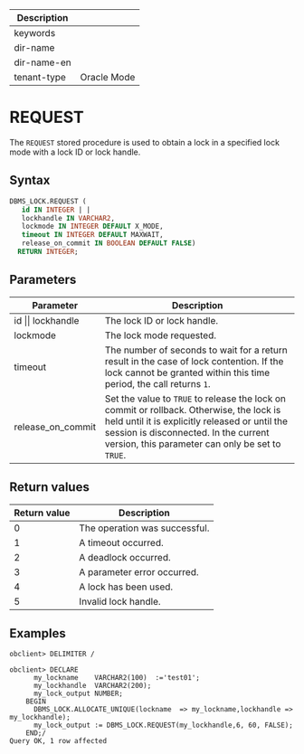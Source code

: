 | Description   |                 |
|---------------|-----------------|
| keywords      |                 |
| dir-name      |                 |
| dir-name-en   |                 |
| tenant-type   | Oracle Mode     |

# REQUEST

The `REQUEST` stored procedure is used to obtain a lock in a specified lock mode with a lock ID or lock handle. 

## Syntax

```sql
DBMS_LOCK.REQUEST (
   id IN INTEGER | |
   lockhandle IN VARCHAR2,
   lockmode IN INTEGER DEFAULT X_MODE,
   timeout IN INTEGER DEFAULT MAXWAIT,
   release_on_commit IN BOOLEAN DEFAULT FALSE)
  RETURN INTEGER;
```

## Parameters

| Parameter | Description |
| --- | --- |
| id \|\| lockhandle | The lock ID or lock handle.  |
| lockmode | The lock mode requested.  |
| timeout | The number of seconds to wait for a return result in the case of lock contention. If the lock cannot be granted within this time period, the call returns `1`.  |
| release_on_commit | Set the value to `TRUE` to release the lock on commit or rollback. Otherwise, the lock is held until it is explicitly released or until the session is disconnected. In the current version, this parameter can only be set to `TRUE`.  |

## Return values

| Return value | Description |
| --- | --- |
| 0 | The operation was successful. |
| 1 | A timeout occurred. |
| 2 | A deadlock occurred. |
| 3 | A parameter error occurred. |
| 4 | A lock has been used. |
| 5 | Invalid lock handle. |

## Examples

```shell
obclient> DELIMITER /

obclient> DECLARE
      my_lockname    VARCHAR2(100)  :='test01';
      my_lockhandle  VARCHAR2(200);
      my_lock_output NUMBER;
    BEGIN  
      DBMS_LOCK.ALLOCATE_UNIQUE(lockname  => my_lockname,lockhandle => my_lockhandle);
      my_lock_output := DBMS_LOCK.REQUEST(my_lockhandle,6, 60, FALSE);
    END;/
Query OK, 1 row affected
```

